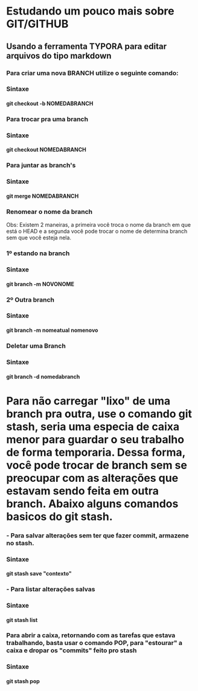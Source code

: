 # Estudando um pouco mais sobre GIT/GITHUB #

## Usando a ferramenta TYPORA para editar arquivos do tipo markdown ##

### Para criar uma nova BRANCH utilize o seguinte comando:

### Sintaxe

#### git checkout  -b NOMEDABRANCH

### Para trocar pra uma branch

### Sintaxe

#### git checkout NOMEDABRANCH

### Para juntar as branch's

### Sintaxe

#### git merge NOMEDABRANCH

### Renomear o nome da branch ###

Obs: Existem 2 maneiras, a primeira você troca o nome da branch em que está o HEAD e a segunda você pode trocar o nome de determina branch sem que você esteja nela.

### 1º estando na branch

### Sintaxe

#### git branch -m NOVONOME

### 2º Outra branch

### Sintaxe

#### git branch -m nomeatual nomenovo



### Deletar uma Branch

### Sintaxe

#### git branch -d nomedabranch



# Para não carregar "lixo" de uma branch pra outra, use o comando git stash, seria uma especia de caixa menor para guardar o seu trabalho de forma temporaria. Dessa forma, você pode trocar de branch sem se preocupar com as alterações que estavam sendo feita em outra branch. Abaixo alguns comandos basicos do git stash.



### - Para salvar alterações sem ter que fazer commit, armazene no stash.

### Sintaxe

#### git stash save "contexto"

### - Para listar alterações salvas 

### Sintaxe

#### git stash list

### Para abrir a caixa, retornando com as tarefas que estava trabalhando, basta usar o comando POP, para "estourar" a caixa e dropar os "commits" feito pro stash

### Sintaxe

#### git stash pop





